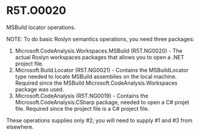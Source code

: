 # R5T.O0020
MSBuild locator operations.

NOTE: To do basic Roslyn semantics operations, you need three packages:

1. Microsoft.CodeAnalysis.Workspaces.MSBuild (R5T.NG0020) - The actual Roslyn workspaces packages that allows you to open a .NET project file.
2. Microsoft.Build.Locator (R5T.NG0021) - Contains the MSBuildLocator type needed to locate MSBuild assemblies on the local machine.
	Required since the MSBuild Microsoft.CodeAnalysis.Workspaces package was used.
3. Microsoft.CodeAnalysis (R5T.NG0019) - Contains the Microsoft.CodeAnalysis.CSharp package, needed to open a C# projet file.
	Required since the project file is a C# project file.

These operations supplies only #2; you will need to supply #1 and #3 from elsewhere.